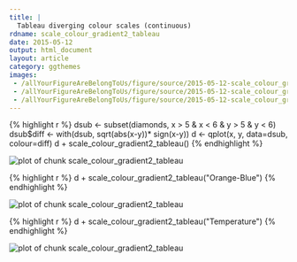 ```yaml
---
title: |
  Tableau diverging colour scales (continuous)
rdname: scale_colour_gradient2_tableau
date: 2015-05-12
output: html_document
layout: article
category: ggthemes
images:
 - /allYourFigureAreBelongToUs/figure/source/2015-05-12-scale_colour_gradient2_tableau//scale_colour_gradient2_tableau-1.png
 - /allYourFigureAreBelongToUs/figure/source/2015-05-12-scale_colour_gradient2_tableau//scale_colour_gradient2_tableau-2.png
 - /allYourFigureAreBelongToUs/figure/source/2015-05-12-scale_colour_gradient2_tableau//scale_colour_gradient2_tableau-3.png
---
```





{% highlight r %}
dsub <- subset(diamonds, x > 5 & x < 6 & y > 5 & y < 6)
dsub$diff <- with(dsub, sqrt(abs(x-y))* sign(x-y))
d <- qplot(x, y, data=dsub, colour=diff)
d + scale_colour_gradient2_tableau()
{% endhighlight %}

![plot of chunk scale_colour_gradient2_tableau](/allYourFigureAreBelongToUs/figure/source/2015-05-12-scale_colour_gradient2_tableau/scale_colour_gradient2_tableau-1.png) 

{% highlight r %}
d + scale_colour_gradient2_tableau("Orange-Blue")
{% endhighlight %}

![plot of chunk scale_colour_gradient2_tableau](/allYourFigureAreBelongToUs/figure/source/2015-05-12-scale_colour_gradient2_tableau/scale_colour_gradient2_tableau-2.png) 

{% highlight r %}
d + scale_colour_gradient2_tableau("Temperature")
{% endhighlight %}

![plot of chunk scale_colour_gradient2_tableau](/allYourFigureAreBelongToUs/figure/source/2015-05-12-scale_colour_gradient2_tableau/scale_colour_gradient2_tableau-3.png) 